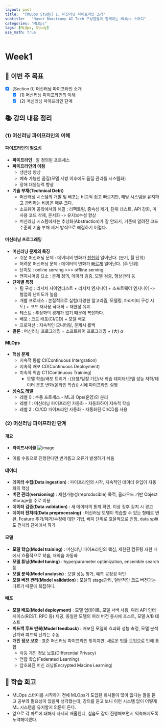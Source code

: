 ```yaml
---
layout: post
title:  "[MLOps Study] 1. 머신러닝 파이프라인 소개"
subtitle:   "Naver Boostcamp AI Tech 구성원들과 함께하는 MLOps 스터디"
categories: "MLOps"
tags: [MLOps, Study]
use_math: true
---
```


# Week1

## 📝 이번 주 목표

- [x] [Section 0] 머신러닝 파이프라인 소개
  - [x] (1) 머신러닝 파이프라인의 이해
  - [x] (2) 머신러닝 파이프라인 단계

## 📚 강의 내용 정리

### (1) 머신러닝 파이프라인의 이해

#### 파이프라인의 필요성

* **파이프라인** : 잘 정의된 프로세스
* **파이프라인의 이점**
  * 생산성 향상
  * 예측 가능한 품질(모델 서빙 이후에도 품질 관리를 시스템화)
  * 장애 대응능력 향상
* **기술 부채(Technical Debt)**
  * 머신러닝 시스템의 개발 및 배포는 비교적 쉽고 빠르지만, 해당 시스템을 유지하고 관리하는 비용은 매우 크다.
  * 소프웨어 공학에서의 해결 : 리팩토링, 종속성 제거, 단위 테스트, API 강화, 미사용 코드 삭제, 문서화 -> 유지보수성 향상
  * 머신러닝 시스템에서는 추상화(Abstraction)가 잘 안되서, 기존에 알려진 코드 수준의 기술 부채 제거 방식으로 해결하기 어렵다.

#### 머신러닝 프로그래밍

* **머신러닝 문제의 특징**
  * 쉬운 머신러닝 문제 : 데이터의 변화가 <u>천천히</u> 일어난다. (분기, 월 단위)
  * 어려운 머신러닝 문제 : 데이터의 변화가 <u>빠르게</u> 일어난다. (주 단위)
  * 난이도 : online serving >>> offline serving
  * 엔지니어링 요소 : 문제 정의, 데이터 검증, 모델 검증, 형상관리 등
* **단계별 특징**
  * 팀 구성 : 리서치 사이언티스트 + 리서치 엔지니어 + 소프트웨어 엔지니어 -> 협업의 난이도가 높음
  * 개발 프로세스 : 본질적으로 실험(다양한 알고리즘, 모델링, 파라미터 구성 시도) + 코드 재사용 극대화 + 재현성 유지
  * 테스트 : 추상화의 경계가 없기 때문에 복잡하다.
  * 배포 : 코드 배포(CI/CD) + 모델 배포
  * 프로덕션 : 지속적인 모니터링, 문제시 롤백
* **결론** : 머신러닝 프로그래밍 = 소프트웨어 프로그래밍 + (大) $\alpha$

#### MLOps

* **핵심 문제**
  * 지속적 통합 CI(Continuous Intergration)
  * 지속적 배포 CD(Continuous Deployment)
  * 지속적 학습 CT(Continuous Training)
    * 모델 학습/배포 트리거 : [요청/일정 기간/새 학습 데이터/모델 성능 저하/데이터 분포 변화(온라인 학습)] 시에 파이프라인 실행
* [**성숙도 레벨**](https://cloud.google.com/architecture/mlops-continuous-delivery-and-automation-pipelines-in-machine-learning)
  * 레벨 0 : 수동 프로세스 - ML과 Ops(운영)의 분리
  * 레벨 1 : 머신러닝 파이프라인 자동화 - 자동화하여 지속적 학습
  * 레벨 2 : CI/CD 파이프라인 자동화 - 자동화된 CI/CD를 사용

### (2) 머신러닝 파이프라인 단계

#### 개요

* **라이프사이클**
  ![image](https://user-images.githubusercontent.com/35680202/131210529-a9d949e3-5fe3-4daa-8900-ba8afebc9a21.png)

* 이를 수동으로 진행한다면 번거롭고 오류가 발생하기 쉬움

####  데이터

* **데이터 수집(Data ingestion)** : 파이프라인의 시작, 지속적인 데이터 유입이 자동화의 핵심
* **버전 관리(versioning)** : 재현가능성(reproducible) 목적, 클라우드 기반 Object Storage를 주로 이용
* **데이터 검증(Data validation)** : 새 데이터의 통계 확인, 이상 징후 감지 시 경고
* **데이터 전처리(Data preprocessing)** : 머신러닝 모델이 학습할 수 있는 형태로 변환, Feature 추가/제거/수정에 대한 기법, 배치 단위로 효율적으로 진행, data split도 전처리 단계에서 하기

#### 모델

* **모델 학습(Model training)** : 머신러닝 파이프라인의 핵심, 제한된 컴퓨팅 자원 내에서 효율적으로 학습, 재학습 자동화
* **모델 튜닝(Model tuning)** : hyperparameter optimization, ensemble search 등
* **모델 분석(Model analysis)** : 모델 성능 평가, 예측 공정성 확인
* **모델 버전 관리(Model validation)** : 모델의 stage관리, 일반적인 코드 버전과는 다르기 때문에 복잡하다. 

#### 배포

* **모델 배포(Model deployment)** : 모델 업데이트, 모델 서버 사용, 여러 API 인터페이스(REST, RPC 등) 제공, 동일한 모델의 여러 버전 동시에 호스트, 모델 A/B 테스트
* **피드백 루프 반복(Model feedback)** : 배포된 모델의 효과와 성능 측정, 모델 분석 단계와 피드백 단계는 수동
* **개인 정보 보호** : 표준 머신러닝 파이프라인 밖이지만, 새로운 법률 도입으로 인해 통합
  * 차등 개인 정보 보호(Differential Privacy)
  * 연합 학습(Federated Learning)
  * 암호화된 머신 러닝(Encrypted Macine Learning)

## 🚀 학습 회고

* MLOps 스터디를 시작하기 전에 MLOps가 도입된 회사들이 많이 없다는 말을 듣고 공부의 필요성이 있을까 생각했는데, 강의를 듣고 보니 이런 시스템 없이 어떻게 ML 시스템을 유지할지 의문이 든다.
* 앞으로 각 파트에 대해서 자세히 배울텐데, 실습도 같이 진행해보면서 익숙해지도록 노력해야겠다.


